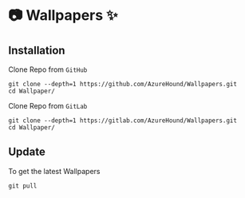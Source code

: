 # 📷 Wallpapers ✨

## Installation

Clone Repo from `GitHub`

```
git clone --depth=1 https://github.com/AzureHound/Wallpapers.git
cd Wallpaper/
```

Clone Repo from `GitLab`

```
git clone --depth=1 https://gitlab.com/AzureHound/Wallpapers.git
cd Wallpaper/
```

## Update

To get the latest Wallpapers

```
git pull
```

